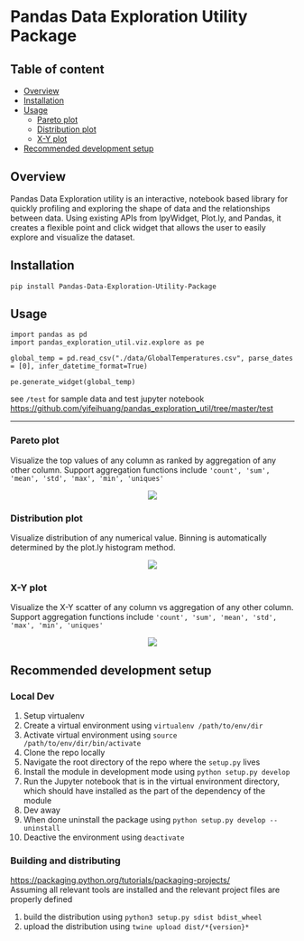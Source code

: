# Pandas Data Exploration Utility Package

## Table of content
  * [Overview](#overview)
  * [Installation](#installation)
  * [Usage](#usage)
    + [Pareto plot](#pareto-plot)
    + [Distribution plot](#distribution-plot)
    + [X-Y plot](#x-y-plot)
  * [Recommended development setup](#Recommended-development-setup)

## Overview
Pandas Data Exploration utility is an interactive, notebook based library for quickly profiling and exploring the shape of data and the relationships between data. Using existing APIs from IpyWidget, Plot.ly, and Pandas, it creates a flexible point and click widget that allows the user to easily explore and visualize the dataset.

## Installation
```
pip install Pandas-Data-Exploration-Utility-Package
```

## Usage
```
import pandas as pd
import pandas_exploration_util.viz.explore as pe

global_temp = pd.read_csv("./data/GlobalTemperatures.csv", parse_dates = [0], infer_datetime_format=True)

pe.generate_widget(global_temp)
```
see `/test` for sample data and test jupyter notebook  
https://github.com/yifeihuang/pandas_exploration_util/tree/master/test

***
### Pareto plot
Visualize the top values of any column as ranked by aggregation of any other column. Support aggregation functions include `'count', 'sum', 'mean', 'std', 'max', 'min', 'uniques'`
<p align="center">
    <img src="https://raw.githubusercontent.com/yifeihuang/pandas_exploration_util/master/img/pareto.png">
</a></p>

### Distribution plot
Visualize distribution of any numerical value. Binning is automatically determined by the plot.ly histogram method.
<p align="center">
    <img src="https://raw.githubusercontent.com/yifeihuang/pandas_exploration_util/master/img/distribution.png">
</a></p>

### X-Y plot
Visualize the X-Y scatter of any column vs aggregation of any other column. Support aggregation functions include `'count', 'sum', 'mean', 'std', 'max', 'min', 'uniques'`
<p align="center">
    <img src="https://raw.githubusercontent.com/yifeihuang/pandas_exploration_util/master/img/x-y.png">
</a></p>


## Recommended development setup

### Local Dev
1. Setup virtualenv
2. Create a virtual environment using `virtualenv /path/to/env/dir`
3. Activate virtual environment using `source /path/to/env/dir/bin/activate`
4. Clone the repo locally
5. Navigate the root directory of the repo where the `setup.py` lives
6. Install the module in development mode using `python setup.py develop`
7. Run the Jupyter notebook that is in the virtual environment directory, which should have installed as the part of the dependency of the module
8. Dev away
9. When done uninstall the package using `python setup.py develop --uninstall`
10. Deactive the environment using `deactivate`

### Building and distributing
https://packaging.python.org/tutorials/packaging-projects/  
Assuming all relevant tools are installed and the relevant project files are properly defined
1. build the distribution using `python3 setup.py sdist bdist_wheel`
2. upload the distribution using `twine upload dist/*{version}*`